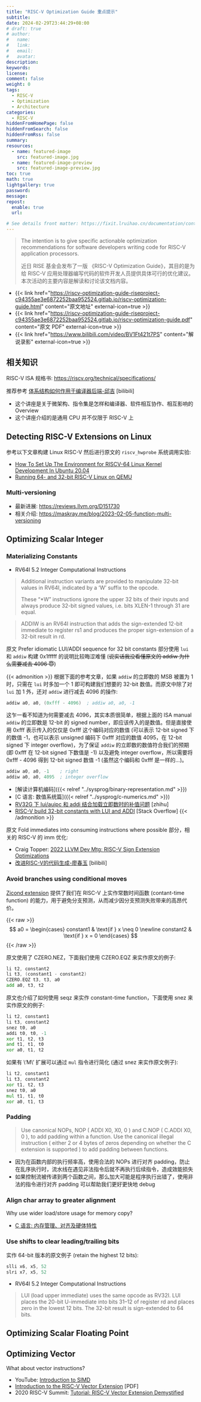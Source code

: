 ```yaml
---
title: "RISC-V Optimization Guide 重点提示"
subtitle:
date: 2024-02-29T23:44:29+08:00
# draft: true
# author:
#   name:
#   link:
#   email:
#   avatar:
description:
keywords:
license:
comment: false
weight: 0
tags:
  - RISC-V
  - Optimization
  - Architecture
categories:
  - RISC-V
hiddenFromHomePage: false
hiddenFromSearch: false
hiddenFromRss: false
summary:
resources:
  - name: featured-image
    src: featured-image.jpg
  - name: featured-image-preview
    src: featured-image-preview.jpg
toc: true
math: true
lightgallery: true
password:
message:
repost:
  enable: true
  url:

# See details front matter: https://fixit.lruihao.cn/documentation/content-management/introduction/#front-matter
---
```


> The intention is to give specific actionable optimization recommendations for software developers writing code for RISC-V application processors.
> 
> 近日 RISE 基金会发布了一版 《RISC-V Optimization Guide》，其目的是为给 RISC-V 应用处理器编写代码的软件开发人员提供具体可行的优化建议。本次活动的主要内容是解读和讨论该文档内容。

<!--more-->

- {{< link href="https://riscv-optimization-guide-riseproject-c94355ae3e6872252baa952524.gitlab.io/riscv-optimization-guide.html" content="原文地址" external-icon=true >}}
- {{< link href="https://riscv-optimization-guide-riseproject-c94355ae3e6872252baa952524.gitlab.io/riscv-optimization-guide.pdf" content="原文 PDF" external-icon=true >}}
- {{< link href="https://www.bilibili.com/video/BV1Ft421t7PS" content="解说录影" external-icon=true >}}

## 相关知识

RISC-V ISA 规格书: https://riscv.org/technical/specifications/

推荐参考 [体系结构如何作用于编译器后端-邱吉](https://www.bilibili.com/video/BV1a84y1S7J7) [bilibili] 
- 这个讲座是关于微架构、指令集是怎样和编译器、软件相互协作、相互影响的 Overview
- 这个讲座介绍的是通用 CPU 并不仅限于 RISC-V 上

## Detecting RISC-V Extensions on Linux

参考以下文章构建 Linux RISC-V 然后进行原文的 `riscv_hwprobe` 系统调用实验:

- [How To Set Up The Environment for RISCV-64 Linux Kernel Development In Ubuntu 20.04](https://hackernoon.com/how-to-set-up-the-environment-for-riscv-64-linux-kernel-development-in-ubuntu-2004-si5p35kv)
- [Running 64- and 32-bit RISC-V Linux on QEMU](https://risc-v-getting-started-guide.readthedocs.io/en/latest/linux-qemu.html)

### Multi-versioning

- 最新进展: https://reviews.llvm.org/D151730
- 相关介绍: https://maskray.me/blog/2023-02-05-function-multi-versioning

## Optimizing Scalar Integer

### Materializing Constants

- RV64I 5.2 Integer Computational Instructions

> Additional instruction variants are provided to manipulate 32-bit values in RV64I, indicated by a ‘W’ suffix to the opcode.
> 
> These “*W” instructions ignore the upper 32 bits of their inputs and always produce 32-bit signed values, i.e. bits XLEN-1 through 31 are equal.

> ADDIW is an RV64I instruction that adds the sign-extended 12-bit immediate to register rs1 and produces the proper sign-extension of a 32-bit result in rd.

原文 Prefer idiomatic LUI/ADDI sequence for 32 bit constants 部分使用 `lui` 和 `addiw` 构建 0x1fffff 的说明比较晦涩难懂 (~~说实话我没看懂原文的 addiw 为什么需要减去 4096 :innocent:~~)

{{< admonition >}}
根据下面的参考文章，如果 `addiw` 的立即数的 MSB 被置为 1 时，只需在 `lui` 时多加一个 1 即可构建我们想要的 32-bit 数值。而原文中除了对 `lui` 加 1 外，还对 `addiw` 进行减去 4096 的操作:
```asm
addiw a0, a0, (0xfff - 4096)  ; addiw a0, a0, -1
```
这乍一看不知道为何需要减去 4096，其实本质很简单，根据上面的 ISA manual `addiw` 的立即数是 12-bit 的 signed number，即应该传入的是数值。但是直接使用 0xfff 表示传入的仅仅是 0xfff 这个编码对应的数值 (可以表示 12-bit signed 下的数值 -1，也可以表示 unsigned 编码下 0xfff 对应的数值 4095，在 12-bit signed 下 integer overflow)，为了保证 `addiw` 的立即数的数值符合我们的预期 (即 0xfff 在 12-bit signed 下数值是 -1) 以及避免 integer overflow，所以需要将 0xfff - 4096 得到 12-bit signed 数值 -1 (虽然这个编码和 0xfff 是一样的...)。

```asm
addiw a0, a0, -1    ; right
addiw a0, a0, 4095  ; integer overflow
```

- [解读计算机编码]({{< relref "../sysprog/binary-representation.md" >}})
- [C 语言: 数值系统篇]({{< relref "../sysprog/c-numerics.md" >}})
- [RV32G 下 lui/auipc 和 addi 结合加载立即数时的补值问题](https://zhuanlan.zhihu.com/p/374235855) [zhihu]
- [RISC-V build 32-bit constants with LUI and ADDI](https://stackoverflow.com/questions/50742420/risc-v-build-32-bit-constants-with-lui-and-addi) [Stack Overflow]
{{< /admonition >}}

原文 Fold immediates into consuming instructions where possible 部分，相关的 RISC-V 的 imm 优化:

- Craig Topper: [2022 LLVM Dev Mtg: RISC-V Sign Extension Optimizations](https://www.youtube.com/watch?v=TmWs3QsSuUg)
- [改进RISC-V的代码生成-廖春玉](https://www.bilibili.com/video/BV1pN411H7Y3) [bilibili]

### Avoid branches using conditional moves

[Zicond extension](https://github.com/riscv/riscv-zicond/releases/tag/v1.0) 提供了我们在 RISC-V 上实作常数时间函数 (contant-time function) 的能力，用于避免分支预测，从而减少因分支预测失败带来的高昂代价。

{{< raw >}}
$$
a0 = 
\begin{cases}
constant1 & \text{if } x \neq 0 \newline
constant2 & \text{if } x = 0
\end{cases}
$$
{{< /raw >}}

原文使用了 CZERO.NEZ，下面我们使用 CZERO.EQZ 来实作原文的例子:

```asm
li t2, constant2
li t3, (constant1 - constant2)
CZERO.EQZ t3, t3, a0
add a0, t3, t2
```

原文也介绍了如何使用 seqz 来实作 constant-time function，下面使用 snez 来实作原文的例子:

```asm
li t2, constant1
li t3, constant2
snez t0, a0
addi t0, t0, -1
xor t1, t2, t3
and t1, t1, t0
xor a0, t1, t2
```

如果有 \‘M\’ 扩展可以通过 `mul` 指令进行简化 (通过 snez 来实作原文例子):

```asm
li t2, constant1
li t3, constant2
xor t1, t2, t3
snez t0, a0
mul t1, t1, t0
xor a0, t1, t3
```

### Padding

> Use canonical NOPs, NOP ( ADDI X0, X0, 0 ) and C.NOP ( C.ADDI X0, 0 ), to add padding within a function. Use the canonical illegal instruction ( either 2 or 4 bytes of zeros depending on whether the C extension is supported ) to add padding between functions.

- 因为在函数内部的执行频率高，使用合法的 NOPs 进行对齐 padding，防止在乱序执行时，流水线在遇见非法指令后就不再执行后续指令，造成效能损失
- 如果控制流被传递到两个函数之间，那么加大可能是程序执行出错了，使用非法的指令进行对齐 padding 可以帮助我们更好更快地 debug

### Align char array to greater alignment

Why use wider load/store usage for memory copy?
- [C 语言: 内存管理、对齐及硬体特性](https://hackmd.io/@sysprog/c-memory)

### Use shifts to clear leading/trailing bits

实作 64-bit 版本的原文例子 (retain the highest 12 bits):

```asm
slli x6, x5, 52
slri x7, x5, 52
```

- RV64I 5.2 Integer Computational Instructions
> LUI (load upper immediate) uses the same opcode as RV32I. LUI places the 20-bit U-immediate into bits 31–12 of register rd and places zero in the lowest 12 bits. The 32-bit result is sign-extended to 64 bits.

## Optimizing Scalar Floating Point

## Optimizing Vector

What about vector instructions? 
- YouTube: [Introduction to SIMD](https://www.youtube.com/watch?v=o_n4AKwdfiA)
- [Introduction to the RISC-V Vector Extension](https://eupilot.eu/wp-content/uploads/2022/11/RISC-V-VectorExtension-1-1.pdf) [PDF]
- 2020 RISC-V Summit: [Tutorial: RISC-V Vector Extension Demystified](https://www.youtube.com/watch?v=oTaOd8qr53U)
